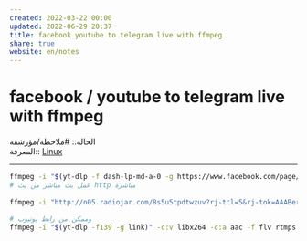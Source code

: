 ```yaml
---  
created: 2022-03-22 00:00  
updated: 2022-06-29 20:37  
title: facebook youtube to telegram live with ffmpeg  
share: true  
website: en/notes  
---  
```

  
# facebook / youtube to telegram live with ffmpeg  
  
الحالة:: #ملاحظة/مؤرشفة  
المعرفة:: [Linux](Linux)  
  
---  
  
```bash  
ffmpeg -i "$(yt-dlp -f dash-lp-md-a-0 -g https://www.facebook.com/page/videos/id/)" -c:v libx264 -c:a aac -f flv rtmps://dc4-1.rtmp.t.me/s/token  
# عمل بث مباشر من بث http مباشرة  
  
ffmpeg -i "http://n05.radiojar.com/8s5u5tpdtwzuv?rj-ttl=5&rj-tok=AAABeray1BUAaNFktO4VGQX0CQ" -c:v libx264 -c:a aac -f flv rtmps://dc4-1.rtmp.t.me/s/secret_token  
  
# وممكن من رابط يوتيوب  
ffmpeg -i "$(yt-dlp -f139 -g link)" -c:v libx264 -c:a aac -f flv rtmps://dc4-1.rtmp.t.me/s/secret_token  
```  
